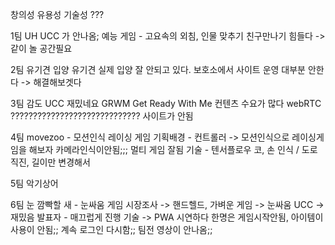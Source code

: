 창의성 유용성 기술성 ??? 

1팀 UH
UCC 가 안나옴;
예능 게임 - 고요속의 외침, 인물 맞추기
친구만나기 힘들다 -> 같이 놀 공간필요


2팀 유기견 입양
유기견 실제 입양 잘 안되고 있다. 보호소에서 사이트 운영 대부분 안한다 -> 해결해보겟다


3팀 감도
UCC 재밌네요
GRWM Get Ready With Me 컨텐츠 수요가 많다
webRTC ?????????????????????????????
사이트가 안됨



4팀 movezoo - 모션인식 레이싱 게임
기획배경 - 컨트롤러 -> 모션인식으로 레이싱게임을 해보자
카메라인식이안됨;;;
멀티 게임 잘됨
기술 - 텐서플로우 코, 손 인식 / 도로 직진, 길이만 변경해서 


5팀 악기상어



6팀 눈 깜빡할 새 - 눈싸움 게임
시장조사 -> 핸드헬드, 가벼운 게임 -> 눈싸움
UCC -> 재밌음
발표자 - 매끄럽게 진행
기술 -> PWA
시연하다 한명은 게임시작안됨, 아이템이 사용이 안됨;;
계속 로그인 다시함;;
팀전 영상이 안나옴;;